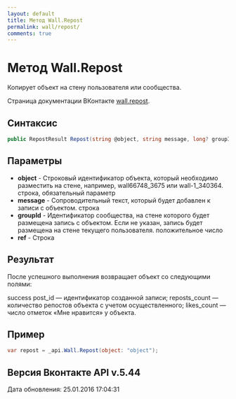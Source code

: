 ```yaml
---
layout: default
title: Метод Wall.Repost
permalink: wall/repost/
comments: true
---
```

# Метод Wall.Repost
Копирует объект на стену пользователя или сообщества.

Страница документации ВКонтакте [wall.repost](https://vk.com/dev/wall.repost).

## Синтаксис
``` csharp
public RepostResult Repost(string @object, string message, long? groupId, string @ref)
```

## Параметры
+ **object** - Строковый идентификатор объекта, который необходимо разместить на стене, например, wall66748_3675 или wall-1_340364. строка, обязательный параметр
+ **message** - Сопроводительный текст, который будет добавлен к записи с объектом. строка
+ **groupId** - Идентификатор сообщества, на стене которого будет размещена запись с объектом. Если не указан, запись будет размещена на стене текущего пользователя. положительное число
+ **ref** - Строка

## Результат
После успешного выполнения возвращает объект со следующими полями: 

success 
post_id — идентификатор созданной записи; 
reposts_count — количество репостов объекта с учетом осуществленного; 
likes_count — число отметок «Мне нравится» у объекта.

## Пример
``` csharp
var repost = _api.Wall.Repost(object: "object");
```

## Версия Вконтакте API v.5.44
Дата обновления: 25.01.2016 17:04:31
